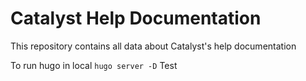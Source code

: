 # Catalyst Help Documentation

This repository contains all data about Catalyst's help documentation

To run hugo in local
`hugo server -D` Test
